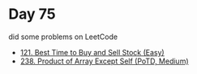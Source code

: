 # Day 75

did some problems on LeetCode

- [121. Best Time to Buy and Sell Stock (Easy)](https://leetcode.com/problems/best-time-to-buy-and-sell-stock/description/)
- [238. Product of Array Except Self (PoTD, Medium)](https://leetcode.com/problems/product-of-array-except-self/description/?envType=daily-question&envId=2024-03-15)
